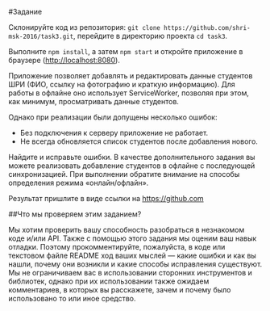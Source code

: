 #Задание

Склонируйте код из репозитория: `git clone https://github.com/shri-msk-2016/task3.git`, перейдите в директорию проекта `cd task3`.

Выполните `npm install`, а затем `npm start` и откройте приложение в браузере (<http://localhost:8080>).

Приложение позволяет добавлять и редактировать данные студентов ШРИ (ФИО, ссылку на фотографию и краткую информацию). Для работы в офлайне оно использует ServiceWorker, позволяя при этом, как минимум, просматривать данные студентов.

Однако при реализации были допущены несколько ошибок:

* Без подключения к серверу приложение не работает.
* Не всегда обновляется список студентов после добавления нового.

Найдите и исправьте ошибки. В качестве дополнительного задания вы можете реализовать добавление студентов в офлайне с последующей синхронизацией. При выполнении обратите внимание на способы определения режима «онлайн/офлайн».

Результат пришлите в виде ссылки на https://github.com

##Что мы проверяем этим заданием?

Мы хотим проверить вашу способность разобраться в незнакомом коде и/или API. Также с помощью этого задания мы оценим ваш навык отладки. Поэтому прокомментируйте, пожалуйста, в коде или текстовом файле README ход ваших мыслей — какие ошибки и как вы нашли, почему они возникли и какие способы исправления существуют. Мы не ограничиваем вас в использовании сторонних инструментов и библиотек, однако при их использовании также ожидаем комментариев, в которых вы расскажете, зачем и почему было использовано то или иное средство.
